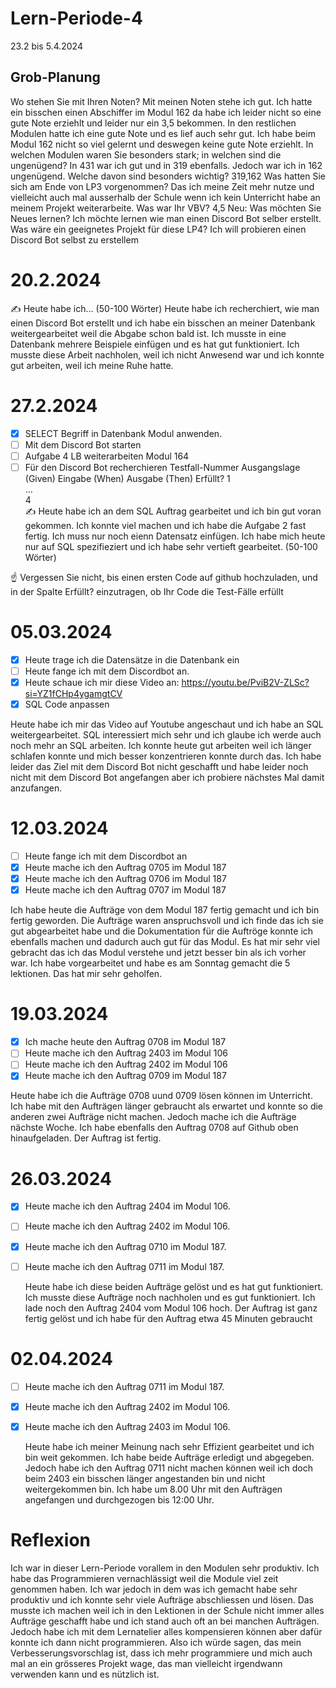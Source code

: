 # Lern-Periode-4
23.2 bis 5.4.2024

## Grob-Planung
Wo stehen Sie mit Ihren Noten?
Mit meinen Noten stehe ich gut. Ich hatte ein bisschen einen Abschiffer im Modul 162 da habe ich leider nicht so eine gute Note erziehlt und leider nur ein 3,5 bekommen. In den restlichen Modulen hatte ich eine gute Note und es lief auch sehr gut. Ich habe beim Modul 162 nicht so viel gelernt und deswegen keine gute Note erziehlt. In welchen Modulen waren Sie besonders stark; in welchen sind die ungenügend? In 431 war ich gut und in 319 ebenfalls. Jedoch war ich in 162 ungenügend. Welche davon sind besonders wichtig? 319,162
Was hatten Sie sich am Ende von LP3 vorgenommen? Das ich meine Zeit mehr nutze und vielleicht auch mal ausserhalb der Schule wenn ich kein Unterricht habe an meinem Projekt weiterarbeite. Was war Ihr VBV? 4,5 
Neu: Was möchten Sie Neues lernen? Ich möchte lernen wie man einen Discord Bot selber erstellt.
Was wäre ein geeignetes Projekt für diese LP4? Ich will probieren einen Discord Bot selbst zu erstellem
# 20.2.2024
✍️ Heute habe ich... (50-100 Wörter)
Heute habe ich recherchiert, wie man einen Discord Bot erstellt und ich habe ein bisschen an meiner Datenbank weitergearbeitet weil die Abgabe schon bald ist. Ich musste in eine Datenbank mehrere Beispiele einfügen und es hat gut funktioniert. Ich musste diese Arbeit nachholen, weil ich nicht Anwesend war und ich konnte gut arbeiten, weil ich meine Ruhe hatte.
# 27.2.2024
- [X] SELECT Begriff in Datenbank Modul anwenden.
- [ ] Mit dem Discord Bot starten
- [ ] Aufgabe 4 LB weiterarbeiten Modul 164
- [ ] Für den Discord Bot recherchieren
Testfall-Nummer	Ausgangslage (Given)	Eingabe (When)	Ausgabe (Then)	Erfüllt?
1				
...				
4				
✍️ Heute habe ich an dem SQL Auftrag gearbeitet und ich bin gut voran gekommen. Ich konnte viel machen und ich habe die Aufgabe 2 fast fertig. Ich muss nur noch eienn Datensatz einfügen. Ich habe mich heute nur auf SQL spezifieziert und ich habe sehr vertieft gearbeitet.   (50-100 Wörter)

☝️ Vergessen Sie nicht, bis einen ersten Code auf github hochzuladen, und in der Spalte Erfüllt? einzutragen, ob Ihr Code die Test-Fälle erfüllt

# 05.03.2024

- [X] Heute trage ich die Datensätze in die Datenbank ein
- [ ] Heute fange ich mit dem Discordbot an.
- [X] Heute schaue ich mir diese Video an: https://youtu.be/PviB2V-ZLSc?si=YZ1fCHp4ygamgtCV
- [X] SQL Code anpassen

Heute habe ich mir das Video auf Youtube angeschaut und ich habe an SQL weitergearbeitet. SQL interessiert mich sehr und ich glaube ich werde auch noch mehr an SQL arbeiten. Ich konnte heute gut arbeiten weil ich länger schlafen konnte und mich besser konzentrieren konnte durch das. Ich habe leider das Ziel mit dem Discord Bot nicht geschafft und habe leider noch nicht mit dem Discord Bot angefangen aber ich probiere nächstes Mal damit anzufangen.

# 12.03.2024

- [ ] Heute fange ich mit dem Discordbot an
- [X] Heute mache ich den Auftrag 0705 im Modul 187
- [X] Heute mache ich den Auftrag 0706 im Modul 187
- [X] Heute mache ich den Auftrag 0707 im Modul 187

Ich habe heute die Aufträge von dem Modul 187 fertig gemacht und ich bin fertig geworden. Die Aufträge waren anspruchsvoll und ich finde das ich sie gut abgearbeitet habe und die Dokumentation für die Auftröge konnte ich ebenfalls machen und dadurch auch gut für das Modul. Es hat mir sehr viel gebracht das ich das Modul verstehe und jetzt besser bin als ich vorher war. Ich habe vorgearbeitet und habe es am Sonntag gemacht die 5 lektionen. Das hat mir sehr geholfen.

# 19.03.2024

- [X] Ich mache heute den Auftrag 0708 im Modul 187
- [ ] Heute mache ich den Auftrag 2403 im Modul 106
- [ ] Heute mache ich den Auftrag 2402 im Modul 106
- [X] Heute mache ich den Auftrag 0709 im Modul 187

 Heute habe ich die Aufträge 0708 uund 0709 lösen können im Unterricht. Ich habe mit den Aufträgen länger gebraucht als erwartet und konnte so die anderen zwei Aufträge nicht machen. Jedoch mache ich die Aufträge nächste Woche. Ich habe ebenfalls den Auftrag 0708 auf Github oben hinaufgeladen. Der Auftrag ist fertig.


# 26.03.2024

- [X] Heute mache ich den Auftrag 2404 im Modul 106.
- [ ] Heute mache ich den Auftrag 2402 im Modul 106.
- [X] Heute mache ich den Auftrag 0710 im Modul 187.
- [ ] Heute mache ich den Auftrag 0711 im Modul 187.

  Heute habe ich diese beiden Aufträge gelöst und es hat gut funktioniert. Ich musste diese Aufträge noch nachholen und es gut funktioniert. Ich lade noch den Auftrag 2404 vom Modul 106 hoch. Der Auftrag ist ganz fertig gelöst und ich habe für den Auftrag etwa 45 Minuten gebraucht

# 02.04.2024 

- [ ] Heute mache ich den Auftrag 0711 im Modul 187.
- [X] Heute mache ich den Auftrag 2402 im Modul 106.
- [X] Heute mache ich den Auftrag 2403 im Modul 106.

  Heute habe ich meiner Meinung nach sehr Effizient gearbeitet und ich bin weit gekommen. Ich habe beide Aufträge erledigt und abgegeben. Jedoch habe ich den Auftrag 0711 nicht machen können weil ich doch beim 2403 ein bisschen länger angestanden bin und nicht weitergekommen bin. Ich habe um 8.00 Uhr mit den Aufträgen angefangen und durchgezogen bis 12:00 Uhr. 

# Reflexion

Ich war in dieser Lern-Periode vorallem in den Modulen sehr produktiv. Ich habe das Programmieren vernachlässigt weil die Module viel zeit genommen haben. Ich war jedoch in dem was ich gemacht habe sehr produktiv und ich konnte sehr viele Aufträge abschliessen und lösen. Das musste ich machen weil ich in den Lektionen in der Schule nicht immer alles Aufträge geschafft habe und ich stand auch oft an bei manchen Aufträgen. Jedoch habe ich mit dem Lernatelier alles kompensieren können aber dafür konnte ich dann nicht programmieren. Also ich würde sagen, das mein Verbesserungsvorschlag ist, dass ich mehr programmiere und mich auch mal an ein grösseres Projekt wage, das man vielleicht irgendwann verwenden kann und es nützlich ist. 



